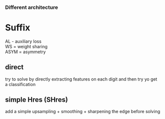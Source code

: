 ### Different architecture

# Suffix
AL - auxiliary loss  
WS = weight sharing  
ASYM = asymmetry

## direct

try to solve by directly extracting features on each digit and then try yo get a classification

## simple Hres (SHres)

add a simple upsampling + smoothing + sharpening the edge before solving

